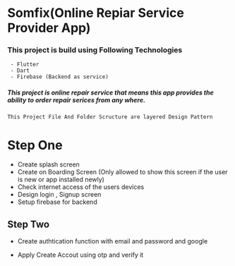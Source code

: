 # Somfix(Online Repiar Service Provider App)

### This project is build using Following Technologies
     - Flutter
     - Dart
     - Firebase (Backend as service)

#####  This project is online repair service that means this app provides the ability to order repair serices from any where.


```
This Project File And Folder Scructure are layered Design Pattern
```
# Step One
 - Create splash screen 
 - Create on Boarding Screen (Only allowed to show this screen if the user is new or app installed newly)
 - Check internet access of the users devices
- Design login , Signup screen 
- Setup firebase for backend
## Step Two
- Create authtication function with email and password and google

- Apply Create Accout using otp and verify it


